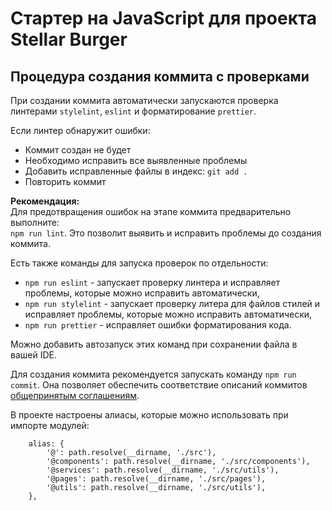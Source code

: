# Стартер на JavaScript для проекта Stellar Burger

## Процедура создания коммита с проверками

При создании коммита автоматически запускаются проверка линтерами `stylelint`, `eslint` и форматирование `prettier`.

Если линтер обнаружит ошибки:

- Коммит создан не будет
- Необходимо исправить все выявленные проблемы
- Добавить исправленные файлы в индекс: `git add .`
- Повторить коммит

**Рекомендация:**  
Для предотвращения ошибок на этапе коммита предварительно выполните:  
`npm run lint`. Это позволит выявить и исправить проблемы до создания коммита.

Есть также команды для запуска проверок по отдельности:

- `npm run eslint` - запускает проверку линтера и исправляет проблемы, которые можно исправить автоматически,
- `npm run stylelint` - запускает проверку литера для файлов стилей и исправляет проблемы, которые можно исправить автоматически,
- `npm run prettier` - исправляет ошибки форматирования кода.

Можно добавить автозапуск этих команд при сохранении файла в вашей IDE.

Для создания коммита рекомендуется запускать команду `npm run commit`. Она позволяет обеспечить соответствие описаний коммитов [общепринятым соглашениям](https://www.conventionalcommits.org/en/v1.0.0/).

В проекте настроены алиасы, которые можно использовать при импорте модулей:

```
	alias: {
		'@': path.resolve(__dirname, './src'),
		'@components': path.resolve(__dirname, './src/components'),
		'@services': path.resolve(__dirname, './src/utils'),
		'@pages': path.resolve(__dirname, './src/pages'),
		'@utils': path.resolve(__dirname, './src/utils'),
	},
```

